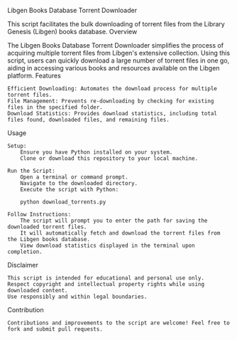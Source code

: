 Libgen Books Database Torrent Downloader

This script facilitates the bulk downloading of torrent files from the Library Genesis (Libgen) books database.
Overview

The Libgen Books Database Torrent Downloader simplifies the process of acquiring multiple torrent files from Libgen's extensive collection. Using this script, users can quickly download a large number of torrent files in one go, aiding in accessing various books and resources available on the Libgen platform.
Features

    Efficient Downloading: Automates the download process for multiple torrent files.
    File Management: Prevents re-downloading by checking for existing files in the specified folder.
    Download Statistics: Provides download statistics, including total files found, downloaded files, and remaining files.

Usage

    Setup:
        Ensure you have Python installed on your system.
        Clone or download this repository to your local machine.

    Run the Script:
        Open a terminal or command prompt.
        Navigate to the downloaded directory.
        Execute the script with Python:

        python download_torrents.py

    Follow Instructions:
        The script will prompt you to enter the path for saving the downloaded torrent files.
        It will automatically fetch and download the torrent files from the Libgen books database.
        View download statistics displayed in the terminal upon completion.

Disclaimer

    This script is intended for educational and personal use only.
    Respect copyright and intellectual property rights while using downloaded content.
    Use responsibly and within legal boundaries.

Contribution

    Contributions and improvements to the script are welcome! Feel free to fork and submit pull requests.